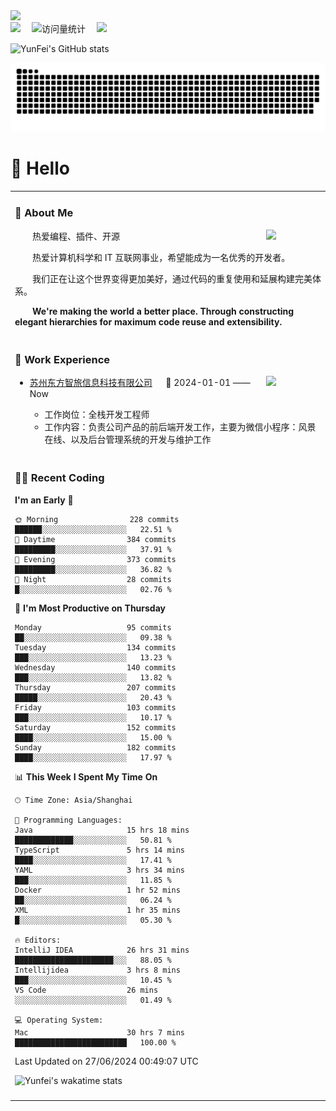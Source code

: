   <!-- dynamic typing effect 动态打字效果 -->
  <div>
    <a href="http://yunfei.plus">
      <img src="https://readme-typing-svg.demolab.com?font=Fira+Code&pause=1000&width=435&lines=console.log(%22Hello%2C%20World%22);祝您今天愉快!&center=true&size=27" />
    </a>
  </div>

  <div>
    <a href="http://yunfei.plus/"><img src="https://img.shields.io/badge/Website-博客-8c36db" /></a>&emsp;
    <!-- visitor -->
    <img src="https://komarev.com/ghpvc/?username=yunfeidog&label=Views&color=orange&style=flat" alt="访问量统计" />&emsp;
    <!-- wakatime -->    
    <a href="https://wakatime.com/@yunfeidog"><img src="https://wakatime.com/badge/user/42d0678c-368b-448b-9a77-5d21c5b55352.svg" /></a>
  </div>

![YunFei's GitHub stats](https://github-readme-stats.vercel.app/api?username=yunfeidog)

![snake](./dist/github-contribution-grid-snake.svg)

#  🙋 Hello

<table>


<tr><td>

### 🤺 About Me

<img align="right" width="88" src="https://cdn.jsdelivr.net/gh/yunfeidog/yunfeidog/assets/images/jobs.png" />

<p>&emsp;&emsp;热爱编程、插件、开源</p>
<p>&emsp;&emsp;热爱计算机科学和 IT 互联网事业，希望能成为一名优秀的开发者。</p>
<p>&emsp;&emsp;我们正在让这个世界变得更加美好，通过代码的重复使用和延展构建完美体系。</p>
<p>&emsp;&emsp;<strong>We're making the world a better place. Through constructing elegant hierarchies for maximum code reuse and extensibility.</strong></p>

</td></tr> 

<tr><td>

### 🏢 Work Experience

<img align="right" width="88" src="https://cdn.jsdelivr.net/gh/yunfeidog/yunfeidog/assets/images/yuanze.png" />

- [苏州东方智旅信息科技有限公司](http://www.leyoobao.com/) &emsp; 📌 2024-01-01 —— Now

    - 工作岗位：全栈开发工程师
    - 工作内容：负责公司产品的前后端开发工作，主要为微信小程序：风景在线、以及后台管理系统的开发与维护工作


</td></tr>

<tr><td>

### 👩‍💻 Recent Coding
<!--START_SECTION:waka-->
**I'm an Early 🐤** 

```text
🌞 Morning                228 commits         ██████░░░░░░░░░░░░░░░░░░░   22.51 % 
🌆 Daytime                384 commits         █████████░░░░░░░░░░░░░░░░   37.91 % 
🌃 Evening                373 commits         █████████░░░░░░░░░░░░░░░░   36.82 % 
🌙 Night                  28 commits          █░░░░░░░░░░░░░░░░░░░░░░░░   02.76 % 
```
📅 **I'm Most Productive on Thursday** 

```text
Monday                   95 commits          ██░░░░░░░░░░░░░░░░░░░░░░░   09.38 % 
Tuesday                  134 commits         ███░░░░░░░░░░░░░░░░░░░░░░   13.23 % 
Wednesday                140 commits         ███░░░░░░░░░░░░░░░░░░░░░░   13.82 % 
Thursday                 207 commits         █████░░░░░░░░░░░░░░░░░░░░   20.43 % 
Friday                   103 commits         ███░░░░░░░░░░░░░░░░░░░░░░   10.17 % 
Saturday                 152 commits         ████░░░░░░░░░░░░░░░░░░░░░   15.00 % 
Sunday                   182 commits         ████░░░░░░░░░░░░░░░░░░░░░   17.97 % 
```


📊 **This Week I Spent My Time On** 

```text
🕑︎ Time Zone: Asia/Shanghai

💬 Programming Languages: 
Java                     15 hrs 18 mins      █████████████░░░░░░░░░░░░   50.81 % 
TypeScript               5 hrs 14 mins       ████░░░░░░░░░░░░░░░░░░░░░   17.41 % 
YAML                     3 hrs 34 mins       ███░░░░░░░░░░░░░░░░░░░░░░   11.85 % 
Docker                   1 hr 52 mins        ██░░░░░░░░░░░░░░░░░░░░░░░   06.24 % 
XML                      1 hr 35 mins        █░░░░░░░░░░░░░░░░░░░░░░░░   05.30 % 

🔥 Editors: 
IntelliJ IDEA            26 hrs 31 mins      ██████████████████████░░░   88.05 % 
Intellijidea             3 hrs 8 mins        ███░░░░░░░░░░░░░░░░░░░░░░   10.45 % 
VS Code                  26 mins             ░░░░░░░░░░░░░░░░░░░░░░░░░   01.49 % 

💻 Operating System: 
Mac                      30 hrs 7 mins       █████████████████████████   100.00 % 
```


 Last Updated on 27/06/2024 00:49:07 UTC
<!--END_SECTION:waka-->

![Yunfei's wakatime stats](https://github-readme-stats.vercel.app/api/wakatime?username=yunfeidog)

</td></tr>




<tr><td>

